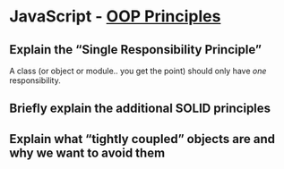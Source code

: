 # JavaScript - [OOP Principles](https://www.theodinproject.com/paths/full-stack-javascript/courses/javascript/lessons/oop-principles)

## Explain the “Single Responsibility Principle”
A class (or object or module.. you get the point) should only have _one_ responsibility. 
## Briefly explain the additional SOLID principles
## Explain what “tightly coupled” objects are and why we want to avoid them
